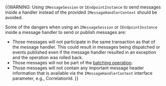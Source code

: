 {{WARNING: Using `IMessageSession` or `IEndpointInstance` to send messages inside a handler instead of the provided `IMessageHandlerContext` should be avoided.

Some of the dangers when using an `IMessageSession` or `IEndpointInstance` inside a message handler to send or publish messages are:

 * Those messages will not participate in the same transaction as that of the message handler. This could result in messages being dispatched or events published even if the message handler resulted in an exception and the operation was rolled back.
 * Those messages will not be part of the [batching operation](/nservicebus/messaging/batched-dispatch.md).
 * Those messages will not contain any important message header information that is available via the `IMessageHandlerContext` interface parameter, e.g., CorrelationId.
}}
